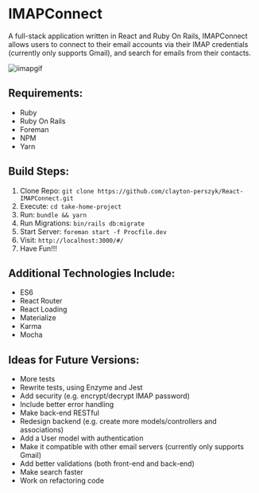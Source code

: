# IMAPConnect

A full-stack application written in React and Ruby On Rails, IMAPConnect allows users to connect to their email accounts via their IMAP credentials (currently only supports Gmail), and search for emails from their contacts.

![iimapgif](https://user-images.githubusercontent.com/7948430/28897304-eb1e615e-7794-11e7-8c41-282380a68452.gif)

## Requirements:
* Ruby
* Ruby On Rails
* Foreman
* NPM
* Yarn

## Build Steps:

1. Clone Repo: ```git clone https://github.com/clayton-perszyk/React-IMAPConnect.git```
2. Execute: ```cd take-home-project```
3. Run: ```bundle && yarn```
4. Run Migrations: ```bin/rails db:migrate```
5. Start Server: ```foreman start -f Procfile.dev```
6. Visit: ```http://localhost:3000/#/```
7. Have Fun!!!

## Additional Technologies Include:
* ES6
* React Router
* React Loading
* Materialize
* Karma
* Mocha


## Ideas for Future Versions:
* More tests
* Rewrite tests, using Enzyme and Jest
* Add security (e.g. encrypt/decrypt IMAP password)
* Include better error handling
* Make back-end RESTful
* Redesign backend (e.g. create more models/controllers and associations)
* Add a User model with authentication
* Make it compatible with other email servers (currently only supports Gmail)
* Add better validations (both front-end and back-end)
* Make search faster
* Work on refactoring code
